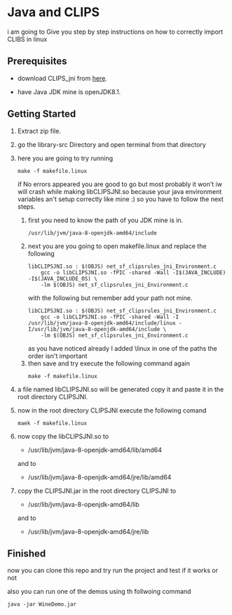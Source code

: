 # Java and CLIPS 

i am going to Give you step by step instructions on how to correctly import CLIBS in linux 

## Prerequisites
* download CLIPS_jni from [here](https://sourceforge.net/projects/clipsrules/files/CLIPS/6.30/clips_jni_050.zip/download).

* have Java JDK mine is openJDK8.1.

## Getting Started 
1. Extract zip file.
2. go the library-src Directory and open terminal from that directory 
3. here you are going to try running 
    ```
    make -f makefile.linux
    ```
    if No errors appeared you are good to go but most probably it won't iw will crash while making libCLIPSJNI.so  because your java environment variables an't setup correctly like mine :) so you have to follow the next steps.
    1. first you need to know the path of you JDK mine      is in.
        ```
        /usr/lib/jvm/java-8-openjdk-amd64/include
        ```
    2. next you are you going to open makefile.linux and replace the following 
        ```
        libCLIPSJNI.so : $(OBJS) net_sf_clipsrules_jni_Environment.c
	        gcc -o libCLIPSJNI.so -fPIC -shared -Wall -I$(JAVA_INCLUDE) -I$(JAVA_INCLUDE_OS) \
		    -lm $(OBJS) net_sf_clipsrules_jni_Environment.c
        ```
        with the following but remember add your path not mine.
        ```
        libCLIPSJNI.so : $(OBJS) net_sf_clipsrules_jni_Environment.c
	        gcc -o libCLIPSJNI.so -fPIC -shared -Wall -I /usr/lib/jvm/java-8-openjdk-amd64/include/linux -I/usr/lib/jvm/java-8-openjdk-amd64/include \
		    -lm $(OBJS) net_sf_clipsrules_jni_Environment.c
        ```
        as you have noticed already I added \linux in one of the paths the order isn't important
    3. then save and try execute the following command again 
        ```
        make -f makefile.linux
        ```
4. a file named libCLIPSJNI.so will be generated copy it and paste it in the root directory CLIPSJNI.

5. now in the root directory CLIPSJNI execute the following comand 
    ```
    maek -f makefile.linux
    ```
6. now copy the libCLIPSJNI.so to 
    * /usr/lib/jvm/java-8-openjdk-amd64/lib/amd64

    and to 
    * /usr/lib/jvm/java-8-openjdk-amd64/jre/lib/amd64

7. copy the CLIPSJNI.jar in the root directory CLIPSJNI to 
    * /usr/lib/jvm/java-8-openjdk-amd64/lib

    and to 
    * /usr/lib/jvm/java-8-openjdk-amd64/jre/lib

## Finished
now you can clone this repo and try run the project and test if it works or not 

also you can run one of the demos using th follwoing command 
```
java -jar WineDemo.jar
```




